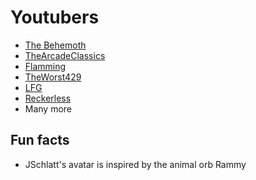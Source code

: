 # Youtubers

- [The Behemoth](https://www.youtube.com/@TheBehemothGames/videos)
- [TheArcadeClassics](https://www.youtube.com/user/TheArcadeClassics/videos)
- [Flamming](https://www.youtube.com/@Flamming/videos)
- [TheWorst429](https://www.youtube.com/@WorstB3/videos)
- [LFG](https://www.youtube.com/playlist?list=PL7HGclqINmFXw4iooEfZ97624-GtorByK)
- [Reckerless](https://www.youtube.com/@Reckerless/videos)
- Many more

## Fun facts

- JSchlatt's avatar is inspired by the animal orb Rammy
